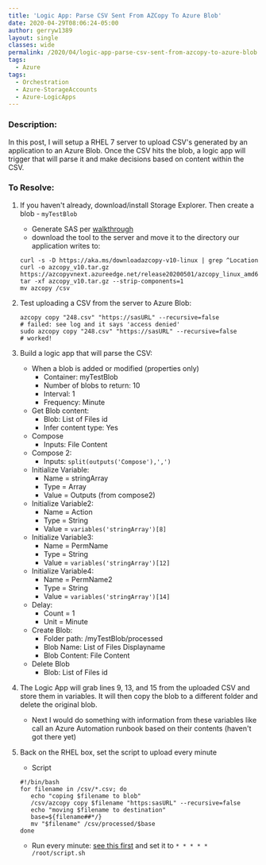 ```yaml
---
title: 'Logic App: Parse CSV Sent From AZCopy To Azure Blob'
date: 2020-04-29T08:06:24-05:00
author: gerryw1389
layout: single
classes: wide
permalink: /2020/04/logic-app-parse-csv-sent-from-azcopy-to-azure-blob
tags:
  - Azure
tags:
  - Orchestration
  - Azure-StorageAccounts
  - Azure-LogicApps
---
```

<!--more-->

### Description:

In this post, I will setup a RHEL 7 server to upload CSV's generated by an application to an Azure Blob. Once the CSV hits the blob, a logic app will trigger that will parse it and make decisions based on content within the CSV.

### To Resolve:

1. If you haven't already, download/install Storage Explorer. Then create a blob - `myTestBlob`
   - Generate SAS per [walkthrough](https://docs.microsoft.com/en-us/azure/storage/common/storage-use-azcopy-v10)
   - download the tool to the server and move it to the directory our application writes to:

   ```shell
   curl -s -D https://aka.ms/downloadazcopy-v10-linux | grep ^Location
   curl -o azcopy_v10.tar.gz https://azcopyvnext.azureedge.net/release20200501/azcopy_linux_amd64_10.4.3.tar.gz 
   tar -xf azcopy_v10.tar.gz --strip-components=1
   mv azcopy /csv
   ```

2. Test uploading a CSV from the server to Azure Blob:

   ```shell
   azcopy copy "248.csv" "https://sasURL" --recursive=false
   # failed: see log and it says 'access denied'
   sudo azcopy copy "248.csv" "https://sasURL" --recursive=false
   # worked!
   ```

3. Build a logic app that will parse the CSV:

   - When a blob is added or modified (properties only)
     - Container: myTestBlob
     - Number of blobs to return: 10
     - Interval: 1
     - Frequency: Minute
   - Get Blob content:
     - Blob: List of Files id
     - Infer content type: Yes
   - Compose
     - Inputs: File Content
   - Compose 2:
     - Inputs: `split(outputs('Compose'),',')`
   - Initialize Variable:
     - Name = stringArray
     - Type = Array
     - Value = Outputs (from compose2)
   - Initialize Variable2:
     - Name = Action
     - Type = String
     - Value = `variables('stringArray')[8]`
   - Initialize Variable3:
     - Name = PermName
     - Type = String
     - Value = `variables('stringArray')[12]`
   - Initialize Variable4:
     - Name = PermName2
     - Type = String
     - Value = `variables('stringArray')[14]`
   - Delay:
     - Count = 1
     - Unit = Minute
   - Create Blob:
     - Folder path: /myTestBlob/processed
     - Blob Name: List of Files Displayname
     - Blob Content: File Content
   - Delete Blob
     - Blob: List of Files id

4. The Logic App will grab lines 9, 13, and 15 from the uploaded CSV and store them in variables. It will then copy the blob to a different folder and delete the original blob.
   - Next I would do something with information from these variables like call an Azure Automation runbook based on their contents (haven't got there yet)

5. Back on the RHEL box, set the script to upload every minute

   - Script

   ```shell
   #!/bin/bash
   for filename in /csv/*.csv; do
      echo "coping $filename to blob"
      /csv/azcopy copy $filename "https:sasURL" --recursive=false
      echo "moving $filename to destination"
      base=${filename##*/}
      mv "$filename" /csv/processed/$base
   done
   ```

   - Run every minute: [see this first](https://automationadmin.com/2018/02/setting-up-cron-job-using-crontab/) and set it to `* * * * * /root/script.sh`
